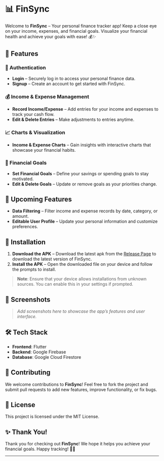 # 📊 FinSync

Welcome to **FinSync** – Your personal finance tracker app! Keep a close eye on your income, expenses, and financial goals. Visualize your financial health and achieve your goals with ease! 💰✨

## 🌟 Features

### 🔐 Authentication

- **Login** – Securely log in to access your personal finance data.
- **Signup** – Create an account to get started with FinSync.

### 💰 Income & Expense Management

- **Record Income/Expense** – Add entries for your income and expenses to track your cash flow.
- **Edit & Delete Entries** – Make adjustments to entries anytime.

### 📈 Charts & Visualization

- **Income & Expense Charts** – Gain insights with interactive charts that showcase your financial habits.

### 🎯 Financial Goals

- **Set Financial Goals** – Define your savings or spending goals to stay motivated.
- **Edit & Delete Goals** – Update or remove goals as your priorities change.

## 🚀 Upcoming Features

- **Data Filtering** – Filter income and expense records by date, category, or amount.
- **Editable User Profile** – Update your personal information and customize preferences.

## 📲 Installation

1. **Download the APK** – Download the latest apk from the [Release Page](https://github.com/AayushPandeyy/FinSync/releases) to download the latest version of FinSync.
2. **Install the APK** – Open the downloaded file on your device and follow the prompts to install.

> **Note**: Ensure that your device allows installations from unknown sources. You can enable this in your settings if prompted.

## 📱 Screenshots

> _Add screenshots here to showcase the app’s features and user interface._

## 🛠️ Tech Stack

- **Frontend**: Flutter
- **Backend**: Google Firebase
- **Database**: Google Cloud Firestore

## 🤝 Contributing

We welcome contributions to **FinSync**! Feel free to fork the project and submit pull requests to add new features, improve functionality, or fix bugs.

## 📜 License

This project is licensed under the MIT License.

## ✨ Thank You!

Thank you for checking out **FinSync**! We hope it helps you achieve your financial goals. Happy tracking! 🌱💵

---
